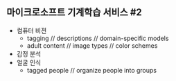 ## 마이크로소프트 기계학습 서비스 #2

- 컴퓨터 비젼 [<i class="icon icon-link"></i>](https://www.microsoft.com/cognitive-services/en-us/computer-vision-api) <!-- .element: target="_blank" rel="noopener" -->
    - tagging // descriptions // domain-specific models
    - adult content // image types // color schemes
- 감정 분석 [<i class="icon icon-link"></i>](https://www.microsoft.com/cognitive-services/en-us/emotion-api) <!-- .element: target="_blank" rel="noopener" -->
- 얼굴 인식 [<i class="icon icon-link"></i>](https://www.microsoft.com/cognitive-services/en-us/face-api) <!-- .element: target="_blank" rel="noopener" -->
    - tagged people // organize people into groups
